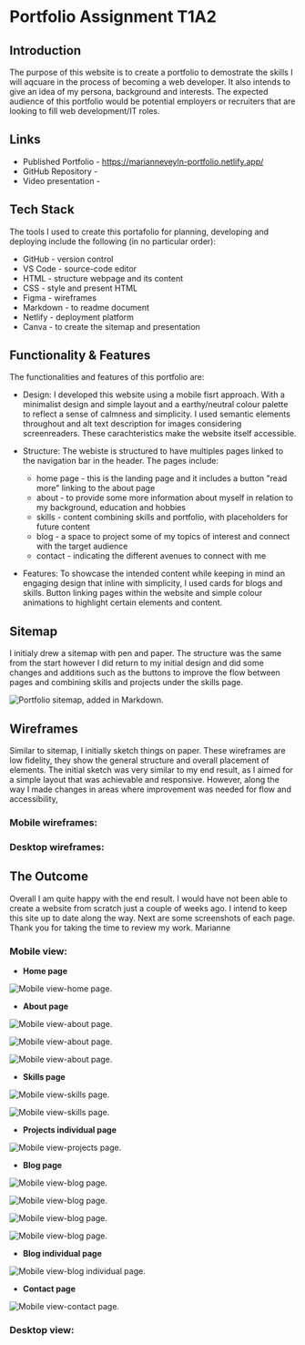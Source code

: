 # Portfolio Assignment T1A2
## Introduction
The purpose of this website is to create a portfolio to demostrate the skills I will aqcuare in the process of becoming a web developer. It also intends to give an idea of my persona, background and interests.
The expected audience of this portfolio would be potential employers or recruiters that are looking to fill web development/IT roles. 

## Links

- Published Portfolio - https://marianneveyln-portfolio.netlify.app/
- GitHub Repository -
- Video presentation -

## Tech Stack
The tools I used to create this portafolio for planning, developing and deploying include the following (in no particular order):
- GitHub - version control
- VS Code - source-code editor
- HTML - structure webpage and its content
- CSS - style and present HTML
- Figma - wireframes
- Markdown - to readme document
- Netlify - deployment platform
- Canva - to create the sitemap and presentation

## Functionality & Features
The functionalities and features of this portfolio are:
* Design: I developed this website using a mobile fisrt approach. With a minimalist design and simple layout and a earthy/neutral colour palette to reflect a sense of calmness and simplicity. I used semantic elements throughout and alt text description for images considering screenreaders. These carachteristics make the website itself accessible.

* Structure: The webiste is structured to have multiples pages linked to the navigation bar in the header. The pages include:
  * home page - this is the landing page and it includes a button "read more" linking to the about page
  * about - to provide some more information about myself in relation to my background, education and hobbies
  * skills - content combining skills and portfolio, with placeholders for future content
  * blog - a space to project some of my topics of interest and connect with the target audience 
  * contact - indicating the different avenues to connect with me
* Features: To showcase the intended content while keeping in mind an engaging design that inline with simplicity, I used cards for blogs and skills. Button linking pages within the website and simple colour animations to highlight certain elements and content. 

## Sitemap
I initialy drew a sitemap with pen and paper. The structure was the same from the start however I did return to my initial design and did some changes and additions such as the buttons to improve the flow between pages and combining skills and projects under the skills page. 

![Portfolio sitemap, added in Markdown.](https://github.com/Marianne2109/T1A2/blob/main/docs/Sitemap%20and%20Wireframes/T1A2_Portfolio%20sitemap.png)
## Wireframes
Similar to sitemap, I initially sketch things on paper. These wireframes are low fidelity, they show the general structure and overall placement of elements.
The initial sketch was very similar to my end result, as I aimed for a simple layout that was achievable and responsive. However, along the way I made changes in areas where improvement was needed for flow and accessibility, 

### Mobile wireframes:


### Desktop wireframes:
  
## The Outcome 
Overall I am quite happy with the end result. I would have not been able to create a website from scratch just a couple of weeks ago. I intend to keep this site up to date along the way. 
Next are some screenshots of each page.
Thank you for taking the time to review my work.
Marianne

### Mobile view:
   * **Home page**

   ![Mobile view-home page.](https://github.com/Marianne2109/T1A2/blob/main/docs/Screenshots/Mobile%20view/home-mobile.png)

   
   * **About page**

   ![Mobile view-about page.](https://github.com/Marianne2109/T1A2/blob/main/docs/Screenshots/Mobile%20view/about1-mobile.png)
   
   ![Mobile view-about page.](https://github.com/Marianne2109/T1A2/blob/main/docs/Screenshots/Mobile%20view/about2-mobile.png)
   
   ![Mobile view-about page.](https://github.com/Marianne2109/T1A2/blob/main/docs/Screenshots/Mobile%20view/about3-mobile.png)


   * **Skills page**
     
   ![Mobile view-skills page.](https://github.com/Marianne2109/T1A2/blob/main/docs/Screenshots/Mobile%20view/skills1-mobile.png)

   
   ![Mobile view-skills page.](https://github.com/Marianne2109/T1A2/blob/main/docs/Screenshots/Mobile%20view/skills2-mobile.png)


   * **Projects individual page**
          
   ![Mobile view-projects page.](https://github.com/Marianne2109/T1A2/blob/main/docs/Screenshots/Mobile%20view/project-mobile.png)

   
   * **Blog page**
     
   ![Mobile view-blog page.](https://github.com/Marianne2109/T1A2/blob/main/docs/Screenshots/Mobile%20view/blog1-mobile.png)
   
   ![Mobile view-blog page.](https://github.com/Marianne2109/T1A2/blob/main/docs/Screenshots/Mobile%20view/blog2-mobile.png)
   
   ![Mobile view-blog page.](https://github.com/Marianne2109/T1A2/blob/main/docs/Screenshots/Mobile%20view/blog3-mobile.png)
   
   ![Mobile view-blog page.](https://github.com/Marianne2109/T1A2/blob/main/docs/Screenshots/Mobile%20view/blog4-mobile.png)


   * **Blog individual page**
     
   ![Mobile view-blog individual page.](https://github.com/Marianne2109/T1A2/blob/main/docs/Screenshots/Mobile%20view/blog.individual-mobile.png)


   * **Contact page**
     
   ![Mobile view-contact page.](https://github.com/Marianne2109/T1A2/blob/main/docs/Screenshots/Mobile%20view/contact-mobile.png)

   

### Desktop view:




